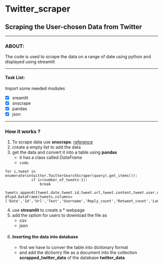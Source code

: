 # Twitter_scraper
## Scraping the User-chosen Data from Twitter
----
### ABOUT:
   The code is used to scrape the data on a range of date using python and displayed using streamlit
***
#### Task List:
Import some needed modules
- [x] sreamlit
- [x] snscrape
- [x] pandas
- [x] json

 ---
### **How it works** ?
1. To scrape data use **snscrape**. [reference](https://medium.com/dataseries/how-to-scrape-millions-of-tweets-using-snscrape-195ee3594721)
2. create a empty list to add the data 
3. get the data and convert it into a table using **pandas**
      * it has a class called _DataFrame_
      * `code`.
```
for i,tweet in enumerate(sntwitter.TwitterSearchScraper(query).get_items()):
            if i>(number_of_tweets-1):
                break
            tweets.append([tweet.date,tweet.id,tweet.url,tweet.content,tweet.user.username,tweet.replyCount,tweet.retweetCount,tweet.lang,tweet.source,tweet.likeCount])
df=pd.DataFrame(tweets,columns=['Date','Id','Url','Text','Username','Reply_count','Retweet_count','Language','Source','Likecount'])

```
4. use **streamlit** to create a * webpage
5. add the option for users to download the file as
     * csv
     - json
6. #### **Inserting the data into database**
     + first we have to conver the table into dictionary format
     + and add the dictionry file as a document into the collection **scrapped_twitter_data** of the database **twitter_data**
